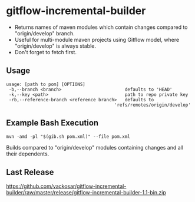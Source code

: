 # gitflow-incremental-builder

- Returns names of maven modules which contain changes compared to "origin/develop" branch.
- Useful for multi-module maven projects using Gitflow model, where "origin/develop" is always stable.
- Don't forget to fetch first.

## Usage

    usage: [path to pom] [OPTIONS]
     -b,--branch <branch>                        defaults to 'HEAD'
     -k,--key <path>                             path to repo private key
     -rb,--reference-branch <reference branch>   defaults to
                                             'refs/remotes/origin/develop'

## Example Bash Execution

    mvn -amd -pl "$(gib.sh pom.xml)" --file pom.xml

Builds compared to "origin/develop" modules containing changes and all their dependents.

## Last Release

https://github.com/vackosar/gitflow-incremental-builder/raw/master/release/gitflow-incremental-builder-1.1-bin.zip
